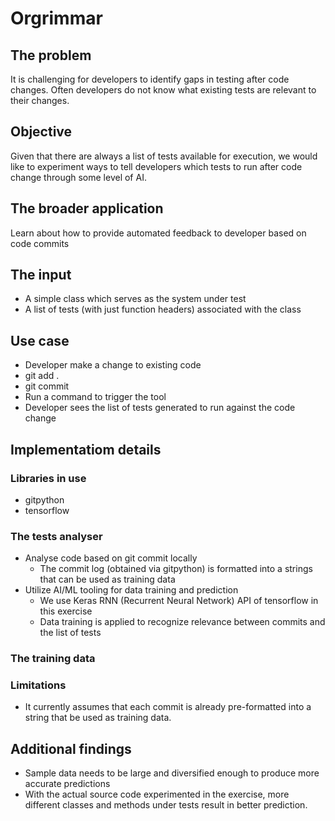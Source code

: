 # Orgrimmar

## The problem

It is challenging for developers to identify gaps in testing after code changes. Often developers do not know what existing tests are relevant to their changes.

## Objective

Given that there are always a list of tests available for execution, we would like to experiment ways to tell developers which tests to run after code change through some level of AI.

## The broader application

Learn about how to provide automated feedback to developer based on code commits

## The input

* A simple class which serves as the system under test
* A list of tests (with just function headers) associated with the class

## Use case

* Developer make a change to existing code
* git add .
* git commit
* Run a command to trigger the tool
* Developer sees the list of tests generated to run against the code change

## Implementatiom details

### Libraries in use

* gitpython
* tensorflow

### The tests analyser
* Analyse code based on git commit locally
  * The commit log (obtained via gitpython) is formatted into a strings that can be used as training data
* Utilize AI/ML tooling for data training and prediction
  * We use Keras RNN (Recurrent Neural Network) API of tensorflow in this exercise
  * Data training is applied to recognize relevance between commits and the list of tests

### The training data

### Limitations
* It currently assumes that each commit is already pre-formatted into a string that be used as training data.

## Additional findings
* Sample data needs to be large and diversified enough to produce more accurate predictions
* With the actual source code experimented in the exercise, more different classes and methods under tests result in better prediction.


